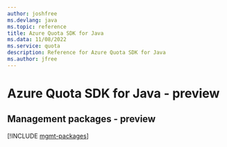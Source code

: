 ```yaml
---
author: joshfree
ms.devlang: java
ms.topic: reference
title: Azure Quota SDK for Java
ms.data: 11/08/2022
ms.service: quota
description: Reference for Azure Quota SDK for Java
ms.author: jfree
---
```

# Azure Quota SDK for Java - preview

## Management packages - preview
[!INCLUDE [mgmt-packages](quota-mgmt-index.md)]